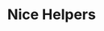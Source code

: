 ---
layout: home

title: Nice Helpers
titleTemplate: 有用的 JavaScript 工具函数库

hero:
  name: Nice Helpers
  text: 有用的 JavaScript 工具函数库
  tagline: 轻量、实用、可复用的工具函数集合
  actions:
    - theme: brand
      text: 快速开始
      link: /guide/getting-started
    - theme: alt
      text: API 参考
      link: /api/

features:
  - title: 轻量级
    details: 无依赖，体积小，按需引入
  - title: 易于使用
    details: 简洁的 API 设计，易于理解和使用
  - title: 可靠性
    details: 经过充分测试，确保功能稳定可靠
  - title: TypeScript 支持
    details: 完整的 TypeScript 类型定义，提供更好的开发体验
  - title: 模块化
    details: 支持按需引入，只打包需要的函数
  - title: 现代化
    details: 使用现代 JavaScript 语法，支持 ES6+ 特性
---